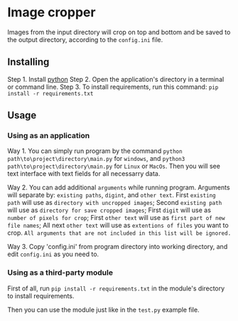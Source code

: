 # Image cropper

Images from the input directory will crop on top and bottom and be saved to
the output directory, according to the `config.ini` file.

## Installing

Step 1. Install [python](python.org)
Step 2. Open the application's directory in a terminal or command line.
Step 3. To install requirements, run this command: `pip install -r requirements.txt`

## Usage

### Using as an application

Way 1. You can simply run program by the command `python path\to\project\directory\main.py` for `windows`,
        and `python3 path\to\project\directory\main.py` for `Linux` or `MacOs`.
        Then you will see text interface with text fields for all necessarry data.

Way 2. You can add additional `arguments` while running program.
        Arguments will separate by: `existing paths`, `digint`, and `other text`.
        First `existing path` will use as `directory with uncropped images`;
        Second `existing path` will use as `directory for save cropped images`;
        First `digit` will use as `number of pixels for crop`;
        First `other text` will use as `first part of new file names`;
        All next `other text` will use as `extentions of files` you want to crop.
    `All arguments that are not included in this list will be ignored.`

Way 3. Copy 'config.ini' from program directory into working directory,
        and edit `config.ini` as you need to.

### Using as a third-party module

First of all, run `pip install -r requirements.txt` in the module's directory to install requirements.

Then you can use the module just like in the `test.py` example file.
